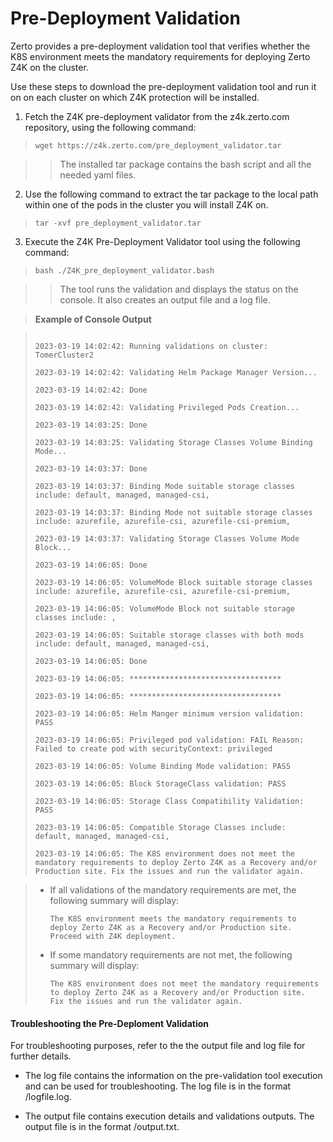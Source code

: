 # Pre-Deployment Validation

Zerto provides a pre-deployment validation tool that verifies whether the K8S environment meets the mandatory requirements for deploying Zerto Z4K on the cluster.

Use these steps to download the pre-deployment validation tool and run it on on each cluster on which Z4K protection will be installed.

1. Fetch the Z4K pre-deployment validator from the z4k.zerto.com repository, using the following command: 

>  ```
>  wget https://z4k.zerto.com/pre_deployment_validator.tar
>  ```

>> The installed tar package contains the bash script and all the needed yaml files. 

2. Use the following command to extract the tar package to the local path within one of the pods in the cluster you will install Z4K on. 

>  ```
>  tar -xvf pre_deployment_validator.tar
>  ```

3. Execute the Z4K Pre-Deployment Validator tool using the following command:

>  ``
>  bash ./Z4K_pre_deployment_validator.bash
>  ``

>>  The tool runs the validation and displays the status on the console. It also creates an output file and a log file.

  
>  **Example of Console Output**

>  ```
>  
>  2023-03-19 14:02:42: Running validations on cluster: TomerCluster2
>  
>  2023-03-19 14:02:42: Validating Helm Package Manager Version...
>  
>  2023-03-19 14:02:42: Done
>  
>  2023-03-19 14:02:42: Validating Privileged Pods Creation...
>  
> 2023-03-19 14:03:25: Done
> 
> 2023-03-19 14:03:25: Validating Storage Classes Volume Binding Mode...
> 
> 2023-03-19 14:03:37: Done
> 
> 2023-03-19 14:03:37: Binding Mode suitable storage classes include: default, managed, managed-csi,
> 
>  2023-03-19 14:03:37: Binding Mode not suitable storage classes include: azurefile, azurefile-csi, azurefile-csi-premium,
>  
> 2023-03-19 14:03:37: Validating Storage Classes Volume Mode Block...
> 
> 2023-03-19 14:06:05: Done
> 
> 2023-03-19 14:06:05: VolumeMode Block suitable storage classes include: azurefile, azurefile-csi, azurefile-csi-premium,
> 
> 2023-03-19 14:06:05: VolumeMode Block not suitable storage classes include: ,
> 
> 2023-03-19 14:06:05: Suitable storage classes with both mods include: default, managed, managed-csi,
> 
> 2023-03-19 14:06:05: Done
> 
> 2023-03-19 14:06:05: **********************************
> 
> 2023-03-19 14:06:05: **********************************
> 
> 2023-03-19 14:06:05: Helm Manger minimum version validation: PASS
> 
> 2023-03-19 14:06:05: Privileged pod validation: FAIL Reason: Failed to create pod with securityContext: privileged
> 
> 2023-03-19 14:06:05: Volume Binding Mode validation: PASS
> 
> 2023-03-19 14:06:05: Block StorageClass validation: PASS
> 
> 2023-03-19 14:06:05: Storage Class Compatibility Validation: PASS
> 
> 2023-03-19 14:06:05: Compatible Storage Classes include: default, managed, managed-csi,
> 
> 2023-03-19 14:06:05: The K8S environment does not meet the mandatory requirements to deploy Zerto Z4K as a Recovery and/or Production site. Fix the issues and run the validator again.
> ```


>  - If all validations of the mandatory requirements are met, the following summary will display:
>  
>    ```
>    The K8S environment meets the mandatory requirements to deploy Zerto Z4K as a Recovery and/or Production site. 
>    Proceed with Z4K deployment.
>    ```
>  - If some mandatory requirements are not met, the following summary will display:
>  
>    ```
>    The K8S environment does not meet the mandatory requirements to deploy Zerto Z4K as a Recovery and/or Production site. 
>    Fix the issues and run the validator again.
>    ```

#### Troubleshooting the Pre-Deploment Validation

For troubleshooting purposes, refer to the the output file and log file for further details.
  
- The log file contains the information on the pre-validation tool execution and can be used for troubleshooting. The log file is in the format <clusterName><datetime>/logfile.log.

- The output file contains execution details and validations outputs. The output file is in the format <clusterName><datetime>/output.txt.

